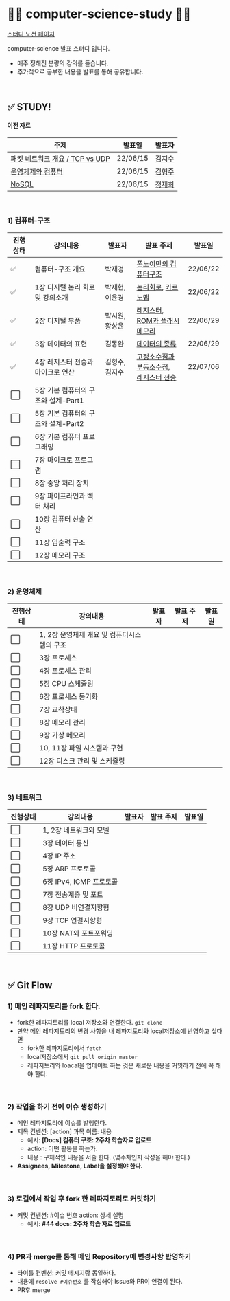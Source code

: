 # 👩‍💻 computer-science-study 👨‍💻

[스터디 노션 페이지](https://evanescent-tuba-146.notion.site/CS-STUDY-90db0300708249e1a3e5b57082e307e5)

computer-science 발표 스터디 입니다.

- 매주 정해진 분량의 강의를 듣습니다.  
- 추가적으로 공부한 내용을 발표를 통해 공유합니다. 

<br>

## ✅ STUDY!

#### 이전 자료

| 주제                                               | 발표일   | 발표자                                      |
| -------------------------------------------------- | -------- | ------------------------------------------- |
| [패킷 네트워크 개요 / TCP vs UDP](김지수/20220613) | 22/06/15 | [김지수](https://github.com/jijisusu3)      |
| [운영체제와 컴퓨터](김형주/20220613)               | 22/06/15 | [김형주](https://github.com/brotherweekkim) |
| [NoSQL](정제희/20220613/0615_NoSQL.pdf)            | 22/06/15 | [정제희](https://github.com/jeheehee)       |

<br>

### 1) 컴퓨터-구조

| 진행상태             | 강의내용                            | 발표자         | 발표 주제                                                    | 발표일   |
| -------------------- | ----------------------------------- | -------------- | ------------------------------------------------------------ | -------- |
| ✅                    | 컴퓨터-구조 개요                    | 박재경         | [폰노이만의 컴퓨터구조](박재경/220622/220622폰노이만의-컴퓨터-구조.pdf) | 22/06/22 |
| ✅                    | 1장 디지털 논리 회로 및 강의소개    | 박재현, 이윤경 | [논리회로](박재현/논리회로), [카르노맵](https://github.com/JaeKP/computer-science-study/blob/master/%EC%9D%B4%EC%9C%A4%EA%B2%BD/%EB%B0%9C%ED%91%9C%EC%9E%90%EB%A3%8C/2022-06-22_%EC%B9%B4%EB%A5%B4%EB%85%B8%EB%A7%B5(Karnaugh%20Map).pdf) | 22/06/22 |
| ✅                    | 2장 디지털 부품                     | 박시원, 황상윤 | [레지스터](박시원/발표자료/220629_레지스터.pdf), <br />[ROM과 플래시 메모리](황상윤/발표자료/ROM-과-플래시-메모리.pdf) | 22/06/29 |
| ✅                    | 3장 데이터의 표현                   | 김동완         | [데이터의 종류](김동완/발표자료_김동완/데이터-종류.pdf)      | 22/06/29 |
| :white_check_mark:   | 4장 레지스터 전송과 마이크로 연산   | 김형주, 김지수 | [고정소수점과 부동소수점](https://github.com/JaeKP/computer-science-study/blob/master/%EA%B9%80%ED%98%95%EC%A3%BC/%EB%B0%9C%ED%91%9C%EC%9E%90%EB%A3%8C/20220706/%EB%8D%B0%EC%9D%B4%ED%84%B0%EC%9D%98%20%ED%91%9C%ED%98%84%200706%20%EA%B9%80%ED%98%95%EC%A3%BC%202%ED%9A%8C%EC%B0%A8%20%EB%B0%9C%ED%91%9C%20%EC%9E%90%EB%A3%8C.pdf), <br />[레지스터 전송](https://github.com/JaeKP/computer-science-study/tree/master/%EA%B9%80%EC%A7%80%EC%88%98/20220706%20%EB%B0%9C%ED%91%9C) | 22/07/06 |
| :white_large_square: | 5장 기본 컴퓨터의 구조와 설계-Part1 |                |                                                              |          |
| :white_large_square: | 5장 기본 컴퓨터의 구조와 설계-Part2 |                |                                                              |          |
| :white_large_square: | 6장 기본 컴퓨터 프로그래밍          |                |                                                              |          |
| :white_large_square: | 7장 마이크로 프로그램               |                |                                                              |          |
| :white_large_square: | 8장 중앙 처리 장치                  |                |                                                              |          |
| :white_large_square: | 9장 파이프라인과 벡터 처리          |                |                                                              |          |
| :white_large_square: | 10장 컴퓨터 산술 연산               |                |                                                              |          |
| :white_large_square: | 11장 입출력 구조                    |                |                                                              |          |
| :white_large_square: | 12장 메모리 구조                    |                |                                                              |          |

<br>

### 2)  운영체제

| 진행상태             | 강의내용                                    | 발표자 | 발표 주제 | 발표일 |
| -------------------- | ------------------------------------------- | ------ | --------- | ------ |
| :white_large_square: | 1, 2장 운영체제 개요 및 컴퓨터시스템의 구조 |        |           |        |
| :white_large_square: | 3장 프로세스                                |        |           |        |
| :white_large_square: | 4장 프로세스 관리                           |        |           |        |
| :white_large_square: | 5장 CPU 스케쥴링                            |        |           |        |
| :white_large_square: | 6장 프로세스 동기화                         |        |           |        |
| :white_large_square: | 7장 교착상태                                |        |           |        |
| :white_large_square: | 8장 메모리 관리                             |        |           |        |
| :white_large_square: | 9장 가상 메모리                             |        |           |        |
| :white_large_square: | 10, 11장 파일 시스템과 구현                 |        |           |        |
| :white_large_square: | 12장 디스크 관리 및 스케쥴링                |        |           |        |

<br>

### 3) 네트워크

| 진행상태             | 강의내용                | 발표자 | 발표 주제 | 발표일 |
| -------------------- | ----------------------- | ------ | --------- | ------ |
| :white_large_square: | 1, 2장 네트워크와 모델  |        |           |        |
| :white_large_square: | 3장 데이터 통신         |        |           |        |
| :white_large_square: | 4장 IP 주소             |        |           |        |
| :white_large_square: | 5장 ARP 프로토콜        |        |           |        |
| :white_large_square: | 6장 IPv4, ICMP 프로토콜 |        |           |        |
| :white_large_square: | 7장 전송계층 및 포트    |        |           |        |
| :white_large_square: | 8장 UDP 비연결지향형    |        |           |        |
| :white_large_square: | 9장 TCP 연결지향형      |        |           |        |
| :white_large_square: | 10장 NAT와 포트포워딩   |        |           |        |
| :white_large_square: | 11장 HTTP 프로토콜      |        |           |        |

<br>

## ✅ Git Flow

### 1) 메인 레파지토리를 fork 한다.

- fork한 레파지토리를 local 저장소와 연결한다. `git clone`
- 만약 메인 레파지토리의 변경 사항을 내 레파지토리와 local저장소에 반영하고 싶다면 
  - fork한 레파지토리에서  `fetch`
  - local저장소에서 `git pull origin master`
  - 레파지토리와 loacal을 업데이트 하는 것은 새로운 내용을 커밋하기 전에 꼭 해야 한다. 

<br>

### 2) 작업을 하기 전에 이슈 생성하기

- 메인 레파지토리에 이슈를 발행한다.
- 제목 컨벤션: [action] 과목 이름:  내용
  - 예시: **[Docs] 컴퓨터 구조:  2주차 학습자료 업로드**
  - action: 어떤 활동을 하는가. 
  - 내용 : 구체적인 내용을 서술 한다. (몇주차인지 작성을 해야 한다.)
- **Assignees, Milestone, Label을 설정해야 한다.** 

<br>

### 3) 로컬에서 작업 후 fork 한 레파지토리로 커밋하기

- 커밋 컨벤션: #이슈 번호 action: 상세 설명
  - 예시: **#44 docs: 2주차 학습 자료 업로드**  

<br>

### 4) PR과 merge를 통해 메인 Repository에 변경사항 반영하기

- 타이틀 컨벤션: 커밋 메시지랑 동일하다. 
- 내용에 `resolve #이슈번호` 를 작성해야 Issue와 PR이 연결이 된다. 
- PR후 merge 

<br>

